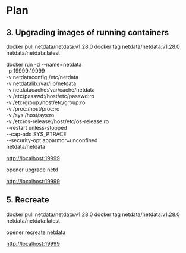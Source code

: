 # Plan

## 3. Upgrading images of running containers

docker pull netdata/netdata:v1.28.0
docker tag netdata/netdata:v1.28.0 netdata/netdata:latest

docker run -d --name=netdata \
  -p 19999:19999 \
  -v netdataconfig:/etc/netdata \
  -v netdatalib:/var/lib/netdata \
  -v netdatacache:/var/cache/netdata \
  -v /etc/passwd:/host/etc/passwd:ro \
  -v /etc/group:/host/etc/group:ro \
  -v /proc:/host/proc:ro \
  -v /sys:/host/sys:ro \
  -v /etc/os-release:/host/etc/os-release:ro \
  --restart unless-stopped \
  --cap-add SYS_PTRACE \
  --security-opt apparmor=unconfined \
  netdata/netdata

<http://localhost:19999>

opener upgrade netd

<http://localhost:19999>

## 5. Recreate

docker pull netdata/netdata:v1.28.0
docker tag netdata/netdata:v1.28.0 netdata/netdata:latest

opener recreate netdata

<http://localhost:19999>
